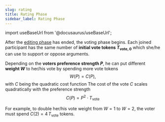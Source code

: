```yaml
---
slug: rating
title: Rating Phase
sidebar_label: Rating Phase
---
```

import useBaseUrl from '@docusaurus/useBaseUrl';

<link rel="stylesheet" href={useBaseUrl("katex/katex.min.css")} />

After the [editing phase](editing.md) has ended, the voting phase begins. 
Each joined participant has the same number of **initial vote tokens $T_{\text{vote},0}$** which
she/he can use to support or oppose arguments.

Depending on the **voters preference strength $P$**, 
he can put different **weight $W$** to her/his vote by spending more vote tokens
$$
W(P)= C(P),
$$
with $C$ being the quadratic cost function
The cost of the vote $C$ scales quadratically with the preference strength
$$
C(P) = P^2 \cdot T_\text{vote}
$$

For example, to double her/his vote weight from $W=1$ to $W=2$, the voter must spend $C(2)=4\,T_\text{vote}$ tokens.
